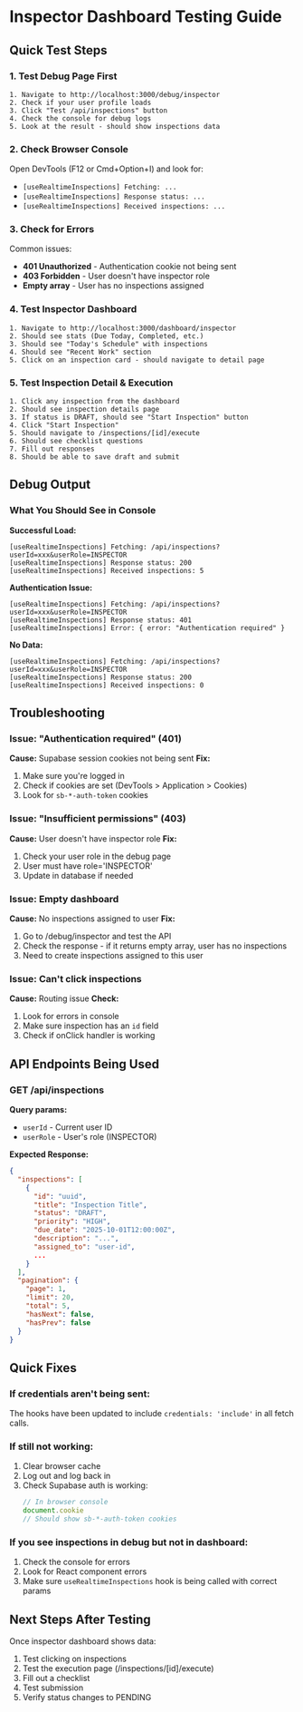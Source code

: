 # Inspector Dashboard Testing Guide

## Quick Test Steps

### 1. Test Debug Page First
```
1. Navigate to http://localhost:3000/debug/inspector
2. Check if your user profile loads
3. Click "Test /api/inspections" button
4. Check the console for debug logs
5. Look at the result - should show inspections data
```

### 2. Check Browser Console
Open DevTools (F12 or Cmd+Option+I) and look for:
- `[useRealtimeInspections] Fetching: ...` 
- `[useRealtimeInspections] Response status: ...`
- `[useRealtimeInspections] Received inspections: ...`

### 3. Check for Errors
Common issues:
- **401 Unauthorized** - Authentication cookie not being sent
- **403 Forbidden** - User doesn't have inspector role
- **Empty array** - User has no inspections assigned

### 4. Test Inspector Dashboard
```
1. Navigate to http://localhost:3000/dashboard/inspector
2. Should see stats (Due Today, Completed, etc.)
3. Should see "Today's Schedule" with inspections
4. Should see "Recent Work" section
5. Click on an inspection card - should navigate to detail page
```

### 5. Test Inspection Detail & Execution
```
1. Click any inspection from the dashboard
2. Should see inspection details page
3. If status is DRAFT, should see "Start Inspection" button
4. Click "Start Inspection"
5. Should navigate to /inspections/[id]/execute
6. Should see checklist questions
7. Fill out responses
8. Should be able to save draft and submit
```

## Debug Output

### What You Should See in Console

**Successful Load:**
```
[useRealtimeInspections] Fetching: /api/inspections?userId=xxx&userRole=INSPECTOR
[useRealtimeInspections] Response status: 200
[useRealtimeInspections] Received inspections: 5
```

**Authentication Issue:**
```
[useRealtimeInspections] Fetching: /api/inspections?userId=xxx&userRole=INSPECTOR
[useRealtimeInspections] Response status: 401
[useRealtimeInspections] Error: { error: "Authentication required" }
```

**No Data:**
```
[useRealtimeInspections] Fetching: /api/inspections?userId=xxx&userRole=INSPECTOR
[useRealtimeInspections] Response status: 200
[useRealtimeInspections] Received inspections: 0
```

## Troubleshooting

### Issue: "Authentication required" (401)
**Cause:** Supabase session cookies not being sent
**Fix:** 
1. Make sure you're logged in
2. Check if cookies are set (DevTools > Application > Cookies)
3. Look for `sb-*-auth-token` cookies

### Issue: "Insufficient permissions" (403)
**Cause:** User doesn't have inspector role
**Fix:**
1. Check your user role in the debug page
2. User must have role='INSPECTOR'
3. Update in database if needed

### Issue: Empty dashboard
**Cause:** No inspections assigned to user
**Fix:**
1. Go to /debug/inspector and test the API
2. Check the response - if it returns empty array, user has no inspections
3. Need to create inspections assigned to this user

### Issue: Can't click inspections
**Cause:** Routing issue
**Check:**
1. Look for errors in console
2. Make sure inspection has an `id` field
3. Check if onClick handler is working

## API Endpoints Being Used

### GET /api/inspections
**Query params:**
- `userId` - Current user ID
- `userRole` - User's role (INSPECTOR)

**Expected Response:**
```json
{
  "inspections": [
    {
      "id": "uuid",
      "title": "Inspection Title",
      "status": "DRAFT",
      "priority": "HIGH",
      "due_date": "2025-10-01T12:00:00Z",
      "description": "...",
      "assigned_to": "user-id",
      ...
    }
  ],
  "pagination": {
    "page": 1,
    "limit": 20,
    "total": 5,
    "hasNext": false,
    "hasPrev": false
  }
}
```

## Quick Fixes

### If credentials aren't being sent:
The hooks have been updated to include `credentials: 'include'` in all fetch calls.

### If still not working:
1. Clear browser cache
2. Log out and log back in
3. Check Supabase auth is working:
   ```javascript
   // In browser console
   document.cookie
   // Should show sb-*-auth-token cookies
   ```

### If you see inspections in debug but not in dashboard:
1. Check the console for errors
2. Look for React component errors
3. Make sure `useRealtimeInspections` hook is being called with correct params

## Next Steps After Testing

Once inspector dashboard shows data:
1. Test clicking on inspections
2. Test the execution page (/inspections/[id]/execute)
3. Fill out a checklist
4. Test submission
5. Verify status changes to PENDING
